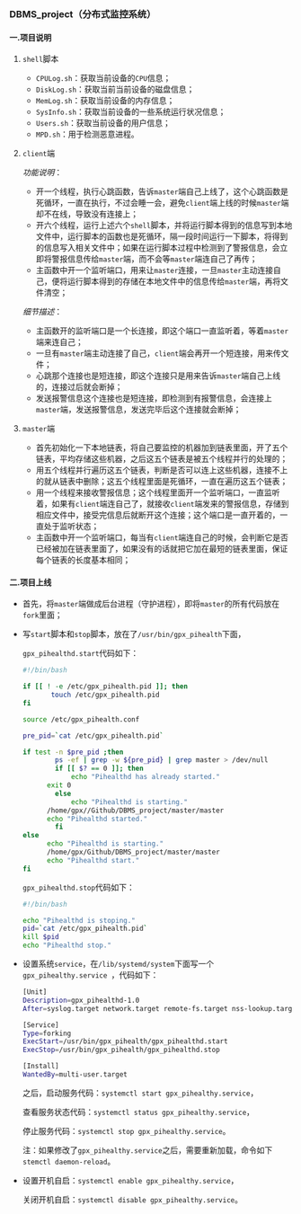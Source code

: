 ### DBMS_project（分布式监控系统）

#### 一.项目说明

1. `shell`脚本

   - `CPULog.sh`：获取当前设备的`CPU`信息；
   - `DiskLog.sh`：获取当前当前设备的磁盘信息；
   - `MemLog.sh`：获取当前设备的内存信息；
   - `SysInfo.sh`：获取当前设备的一些系统运行状况信息；
   - `Users.sh`：获取当前设备的用户信息；
   - `MPD.sh`：用于检测恶意进程。

2. `client`端

   *功能说明*：

   - 开一个线程，执行心跳函数，告诉`master`端自己上线了，这个心跳函数是死循环，一直在执行，不过会睡一会，避免`client`端上线的时候`master`端却不在线，导致没有连接上；
   - 开六个线程，运行上述六个`shell`脚本，并将运行脚本得到的信息写到本地文件中，运行脚本的函数也是死循环，隔一段时间运行一下脚本，将得到的信息写入相关文件中；如果在运行脚本过程中检测到了警报信息，会立即将警报信息传给`master`端，而不会等`master`端连自己了再传；
   - 主函数中开一个监听端口，用来让`master`连接，一旦`master`主动连接自己，便将运行脚本得到的存储在本地文件中的信息传给`master`端，再将文件清空；

   *细节描述*：

   - 主函数开的监听端口是一个长连接，即这个端口一直监听着，等着`master`端来连自己；
   - 一旦有`master`端主动连接了自己，`client`端会再开一个短连接，用来传文件；
   - 心跳那个连接也是短连接，即这个连接只是用来告诉`master`端自己上线的，连接过后就会断掉；
   - 发送报警信息这个连接也是短连接，即检测到有报警信息，会连接上`master`端，发送报警信息，发送完毕后这个连接就会断掉；

3. `master`端

   - 首先初始化一下本地链表，将自己要监控的机器加到链表里面，开了五个链表，平均存储这些机器，之后这五个链表是被五个线程并行的处理的；
   - 用五个线程并行遍历这五个链表，判断是否可以连上这些机器，连接不上的就从链表中删除；这五个线程里面是死循环，一直在遍历这五个链表；
   - 用一个线程来接收警报信息；这个线程里面开一个监听端口，一直监听着，如果有`client`端连自己了，就接收`client`端发来的警报信息，存储到相应文件中，接受完信息后就断开这个连接；这个端口是一直开着的，一直处于监听状态；
   - 主函数中开一个监听端口，每当有`client`端连自己的时候，会判断它是否已经被加在链表里面了，如果没有的话就把它加在最短的链表里面，保证每个链表的长度基本相同；

#### 二.项目上线

- 首先，将`master`端做成后台进程（守护进程），即将`master`的所有代码放在`fork`里面；

- 写`start`脚本和`stop`脚本，放在了`/usr/bin/gpx_pihealth`下面，

  `gpx_pihealthd.start`代码如下：

  ```bash
  #!/bin/bash
  
  if [[ ! -e /etc/gpx_pihealth.pid ]]; then
         touch /etc/gpx_pihealth.pid
  fi       
  
  source /etc/gpx_pihealth.conf
  
  pre_pid=`cat /etc/gpx_pihealth.pid`
  
  if test -n $pre_pid ;then
          ps -ef | grep -w ${pre_pid} | grep master > /dev/null
          if [[ $? == 0 ]]; then
              echo "Pihealthd has already started."
  	    exit 0
          else
              echo "Pihealthd is starting."
  	    /home/gpx//Github/DBMS_project/master/master
  	    echo "Pihealthd started."
          fi
  else 
  	    echo "Pihealthd is starting."
  	    /home/gpx/Github/DBMS_project/master/master 
  	    echo "Pihealthd start."
  fi
  ```

  `gpx_pihealthd.stop`代码如下：

  ```bash
  #!/bin/bash
  
  echo "Pihealthd is stoping."
  pid=`cat /etc/gpx_pihealth.pid`
  kill $pid
  echo "Pihealthd stop."
  ```

- 设置系统`service`，在`/lib/systemd/system`下面写一个`gpx_pihealthy.service `，代码如下：

  ```bash
  [Unit]
  Description=gpx_pihealthd-1.0
  After=syslog.target network.target remote-fs.target nss-lookup.target
  
  [Service]
  Type=forking
  ExecStart=/usr/bin/gpx_pihealth/gpx_pihealthd.start
  ExecStop=/usr/bin/gpx_pihealth/gpx_pihealthd.stop
  
  [Install]
  WantedBy=multi-user.target
  ```

  之后，启动服务代码：`systemctl start gpx_pihealthy.service`，

  ​	查看服务状态代码：`systemctl status gpx_pihealthy.service`，

  ​	停止服务代码：`systemctl stop gpx_pihealthy.service`。

  注：如果修改了`gpx_pihealthy.service`之后，需要重新加载，命令如下`stemctl daemon-reload`。

- 设置开机自启：`systemctl enable gpx_pihealthy.service`，

  关闭开机自启：`systemctl disable gpx_pihealthy.service`。